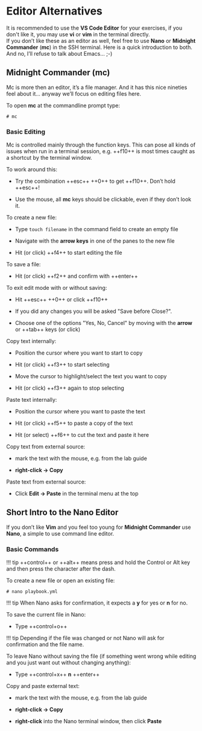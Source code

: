 # Editor Alternatives

It is recommended to use the **VS Code Editor** for your exercises, if you don't like it, you may use **vi** or **vim** in the terminal directly.  
If you don’t like these as an editor as well, feel free to use **Nano** or **Midnight Commander** (**mc**) in the SSH terminal. Here is a quick introduction to both. And no, I’ll refuse to talk about Emacs…​ ;-)

## Midnight Commander (mc)

Mc is more then an editor, it’s a file manager. And it has this nice nineties feel about it…​ anyway we’ll focus on editing files here.

To open **mc** at the commandline prompt type:

    # mc

### Basic Editing

Mc is controlled mainly through the function keys. This can pose all kinds of issues when run in a terminal session, e.g. ++f10++ is most times caught as a shortcut by the terminal window.

To work around this:

* Try the combination ++esc++ ++0++ to get ++f10++. Don’t hold ++esc++!

* Use the mouse, all **mc** keys should be clickable, even if they don’t look it.

To create a new file:

* Type `touch filename` in the command field to create an empty file

* Navigate with the **arrow keys** in one of the panes to the new file

* Hit (or click) ++f4++ to start editing the file

To save a file:

* Hit (or click) ++f2++ and confirm with ++enter++

To exit edit mode with or without saving:

* Hit ++esc++ ++0++ or click ++f10++

* If you did any changes you will be asked "Save before Close?".

* Choose one of the options "Yes, No, Cancel" by moving with the **arrow** or ++tab++ keys (or click)

Copy text internally:

* Position the cursor where you want to start to copy

* Hit (or click) ++f3++ to start selecting

* Move the cursor to highlight/select the text you want to copy

* Hit (or click) ++f3++ again to stop selecting

Paste text internally:

* Position the cursor where you want to paste the text

* Hit (or click) ++f5++ to paste a copy of the text

* Hit (or select) ++f6++ to cut the text and paste it here

Copy text from external source:

* mark the text with the mouse, e.g. from the lab guide

* **right-click → Copy**

Paste text from external source:

* Click **Edit → Paste** in the terminal menu at the top

## Short Intro to the Nano Editor

If you don’t like **Vim** and you feel too young for **Midnight Commander** use **Nano**, a simple to use command line editor.

### Basic Commands

!!! tip
    ++control++ or ++alt++ means press and hold the Control or Alt key and then press the character after the dash.

To create a new file or open an existing file:

    # nano playbook.yml

!!! tip
    When Nano asks for confirmation, it expects a **y** for yes or **n** for no.

To save the current file in Nano:

* Type ++control+o++

!!! tip
    Depending if the file was changed or not Nano will ask for confirmation and the file name.

To leave Nano without saving the file (if something went wrong while editing and you just want out without changing anything):

* Type ++control+x++ **n** ++enter++

Copy and paste external text:

* mark the text with the mouse, e.g. from the lab guide

* **right-click → Copy**

* **right-click** into the Nano terminal window, then click **Paste**
